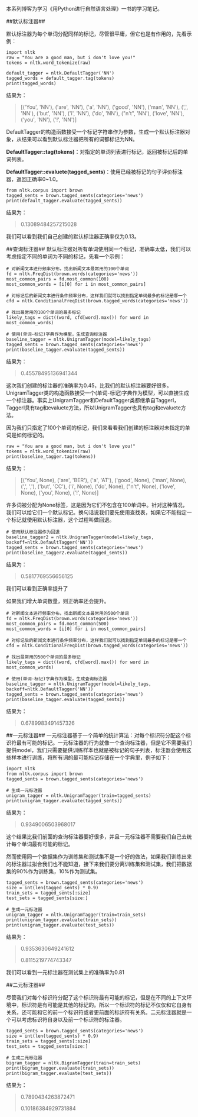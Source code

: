本系列博客为学习《用Python进行自然语言处理》一书的学习笔记。

##默认标注器##

默认标注器为每个单词分配同样的标记，尽管很平庸，但它也是有作用的，先看示例：
    
    import nltk
    raw = "You are a good man, but i don't love you!"
    tokens = nltk.word_tokenize(raw)

    default_tagger = nltk.DefaultTagger('NN')
    tagged_words = default_tagger.tag(tokens)
    print(tagged_words)

结果为：
> [('You', 'NN'), ('are', 'NN'), ('a', 'NN'), ('good', 'NN'), ('man', 'NN'), (',', 'NN'), ('but', 'NN'), ('i', 'NN'), ('do', 'NN'), ("n't", 'NN'), ('love', 'NN'), ('you', 'NN'), ('!', 'NN')]

DefaultTagger的构造函数接受一个标记字符串作为参数，生成一个默认标注器对象，从结果可以看到默认标注器把所有的词都标记为NN。

**DefaultTagger::tag(tokens)**：对指定的单词列表进行标记，返回被标记后的单词列表。

**DefaultTagger::evaluete(tagged_sents)**：使用已经被标记的句子评价标注器，返回正确率0~1.0。

    from nltk.corpus import brown
    tagged_sents = brown.tagged_sents(categories='news')
    print(default_tagger.evaluate(tagged_sents))

结果为：
> 0.13089484257215028

我们可以看到我们自己创建的默认标注器正确率仅为0.13。

##查询标注器##
默认标注器对所有单词使用同一个标记，准确率太低，我们可以考虑指定不同的单词为不同的标记，先看一个示例：

    # 对新闻文本进行频率分布，找出新闻文本最常用的100个单词
    fd = nltk.FreqDist(brown.words(categories='news'))
    most_common_pairs = fd.most_common(100)
    most_common_words = [i[0] for i in most_common_pairs]

    # 对标记后的新闻文本进行条件频率分布，这样我们就可以找到指定单词最多的标记是哪一个
    cfd = nltk.ConditionalFreqDist(brown.tagged_words(categories='news'))

    # 找出最常用的100个单词的最多标记
    likely_tags = dict((word, cfd[word].max()) for word in most_common_words)
    
    # 使用(单词-标记)字典作为模型，生成查询标注器
    baseline_tagger = nltk.UnigramTagger(model=likely_tags)
    tagged_sents = brown.tagged_sents(categories='news')
    print(baseline_tagger.evaluate(tagged_sents))

结果为：
> 0.45578495136941344

这次我们创建的标注器的准确率为0.45，比我们的默认标注器要好很多。UnigramTagger类的构造函数接受一个(单词-标记)字典作为模型，可以直接生成一个标注器。事实上UnigramTagger和DefaultTagger类都继承自TaggerI，TaggerI具有tag和evaluete方法，所以UnigramTagger也具有tag和evaluete方法。

因为我们只指定了100个单词的标记，我们来看看我们创建的标注器对未指定的单词是如何标记的。

    raw = "You are a good man, but i don't love you!"
    tokens = nltk.word_tokenize(raw)
    print(baseline_tagger.tag(tokens))

结果为：
> [('You', None), ('are', 'BER'), ('a', 'AT'), ('good', None), ('man', None), (',', ','), ('but', 'CC'), ('i', None), ('do', None), ("n't", None), ('love', None), ('you', None), ('!', None)]

许多词被分配为None标签，这是因为它们不包含在100单词中。针对这种情况，我们可以给它们一个默认标记。换句话说我们要先使用查找表，如果它不能指定一个标记就使用默认标注器，这个过程叫做回退。
    
    # 使用默认标注器作为回退
    baseline_tagger2 = nltk.UnigramTagger(model=likely_tags, backoff=nltk.DefaultTagger('NN'))
    tagged_sents = brown.tagged_sents(categories='news')
    print(baseline_tagger2.evaluate(tagged_sents))

结果为：
> 0.5817769556656125

我们可以看到正确率提升了

如果我们增大单词数量，则正确率还会提升。
    
    # 对新闻文本进行频率分布，找出新闻文本最常用的500个单词
    fd = nltk.FreqDist(brown.words(categories='news'))
    most_common_pairs = fd.most_common(500)
    most_common_words = [i[0] for i in most_common_pairs]

    # 对标记后的新闻文本进行条件频率分布，这样我们就可以找到指定单词最多的标记是哪一个
    cfd = nltk.ConditionalFreqDist(brown.tagged_words(categories='news'))

    # 找出最常用的500个单词的最多标记
    likely_tags = dict((word, cfd[word].max()) for word in most_common_words)

    # 使用(单词-标记)字典作为模型，生成查询标注器
    baseline_tagger = nltk.UnigramTagger(model=likely_tags, backoff=nltk.DefaultTagger('NN'))
    tagged_sents = brown.tagged_sents(categories='news')
    print(baseline_tagger.evaluate(tagged_sents))

结果为：
> 0.6789983491457326


##一元标注器##
一元标注器基于一个简单的统计算法：对每个标识符分配这个标识符最有可能的标记。一元标注器的行为就像一个查询标注器，但是它不需要我们提供model，我们只需要提供训练样本也就是被标记的句子列表，标注器会使用这些样本进行训练，将所有词的最可能标记存储在一个字典里，例子如下：

    import nltk
    from nltk.corpus import brown
    tagged_sents = brown.tagged_sents(categories='news')

    # 生成一元标注器
    unigram_tagger = nltk.UnigramTagger(train=tagged_sents)
    print(unigram_tagger.evaluate(tagged_sents))

结果为：
> 0.9349006503968017

这个结果比我们前面的查询标注器要好很多，并且一元标注器不需要我们自己去统计每个单词最有可能的标记。

然而使用同一个数据集作为训练集和测试集不是一个好的做法，如果我们训练出来的标注器过拟合我们也不能知道，接下来我们要分离训练集和测试集，我们把数据集的90%作为训练集，10%作为测试集。
    
    tagged_sents = brown.tagged_sents(categories='news')
    size = int(len(tagged_sents) * 0.9)
    train_sets = tagged_sents[:size]
    test_sets = tagged_sents[size:]
    
    # 生成一元标注器
    unigram_tagger = nltk.UnigramTagger(train=train_sets)
    print(unigram_tagger.evaluate(train_sets))
    print(unigram_tagger.evaluate(test_sets))

结果为：
> 0.9353630649241612
> 
> 0.8115219774743347

我们可以看到一元标注器在测试集上的准确率为0.81

##二元标注器##

尽管我们对每个标识符分配了这个标识符最有可能的标记，但是在不同的上下文环境中，标识符是有可能是其他的标记的。所以一个标识符的标记不仅仅和它自身有关系，还可能和它的前一个标识符或者更前面的标识符有关系。二元标注器就是一个可以考虑标识符自身以及前一个标识符的标注器。

    tagged_sents = brown.tagged_sents(categories='news')
    size = int(len(tagged_sents) * 0.9)
    train_sets = tagged_sents[:size]
    test_sets = tagged_sents[size:]

    # 生成二元标注器
    bigram_tagger = nltk.BigramTagger(train=train_sets)
    print(bigram_tagger.evaluate(train_sets))
    print(bigram_tagger.evaluate(test_sets))

结果为：
> 0.7890434263872471
> 
> 0.10186384929731884
    
    
